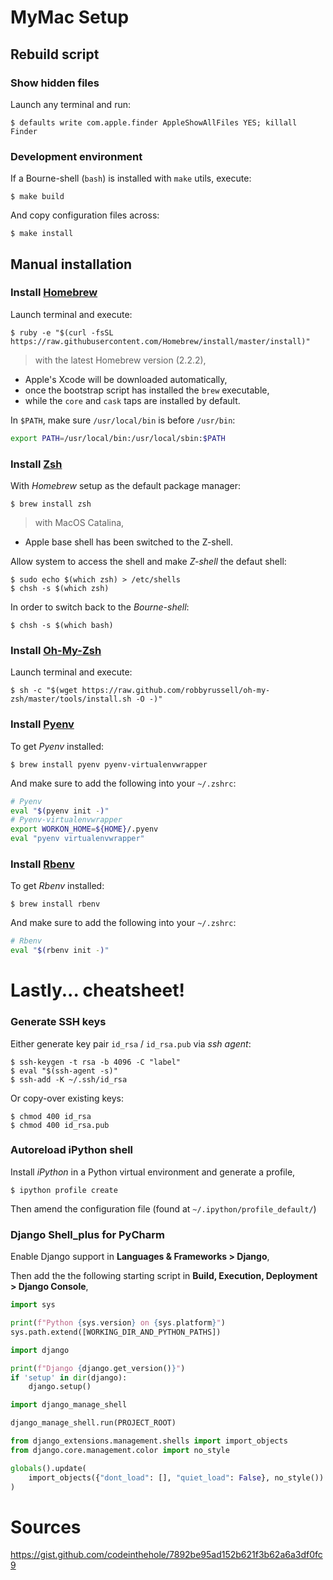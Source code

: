 # MyMac Setup

## Rebuild script

### Show hidden files
Launch any terminal and run:

    $ defaults write com.apple.finder AppleShowAllFiles YES; killall Finder

### Development environment
If a Bourne-shell (`bash`) is installed with `make` utils, execute:

    $ make build

And copy configuration files across:

    $ make install

## Manual installation

### Install [Homebrew](http://brew.sh/#install/)
Launch terminal and execute:

	$ ruby -e "$(curl -fsSL https://raw.githubusercontent.com/Homebrew/install/master/install)"

> with the latest Homebrew version (2.2.2),
- Apple's Xcode will be downloaded automatically,
- once the bootstrap script has installed the `brew` executable,
- while the `core` and `cask` taps are installed by default.

In `$PATH`, make sure `/usr/local/bin` is before `/usr/bin`:

```bash
export PATH=/usr/local/bin:/usr/local/sbin:$PATH
```

### Install [Zsh](https://github.com/robbyrussell/oh-my-zsh/wiki/Installing-ZSH)
With *Homebrew* setup as the default package manager:

    $ brew install zsh

> with MacOS Catalina,
- Apple base shell has been switched to the Z-shell.

Allow system to access the shell and make *Z-shell* the defaut shell:

    $ sudo echo $(which zsh) > /etc/shells
    $ chsh -s $(which zsh)

In order to switch back to the *Bourne-shell*:

    $ chsh -s $(which bash)

### Install [Oh-My-Zsh](http://ohmyz.sh)
Launch terminal and execute:

    $ sh -c "$(wget https://raw.github.com/robbyrussell/oh-my-zsh/master/tools/install.sh -O -)"

### Install [Pyenv](https://github.com/pyenv/pyenv-virtualenvwrapper)
To get *Pyenv* installed:

	$ brew install pyenv pyenv-virtualenvwrapper

And make sure to add the following into your `~/.zshrc`:

```bash
# Pyenv
eval "$(pyenv init -)"
# Pyenv-virtualenvwrapper
export WORKON_HOME=${HOME}/.pyenv
eval "pyenv virtualenvwrapper"
```

### Install [Rbenv](https://github.com/rbenv/rbenv)
To get *Rbenv* installed:

    $ brew install rbenv

And make sure to add the following into your `~/.zshrc`:

```bash
# Rbenv
eval "$(rbenv init -)"
```

# Lastly... cheatsheet! #

### Generate SSH keys
Either generate key pair `id_rsa` / `id_rsa.pub` via *ssh agent*:

    $ ssh-keygen -t rsa -b 4096 -C "label"
    $ eval "$(ssh-agent -s)"
    $ ssh-add -K ~/.ssh/id_rsa

Or copy-over existing keys:

	$ chmod 400 id_rsa
	$ chmod 400 id_rsa.pub

### Autoreload iPython shell
Install *iPython* in a Python virtual environment and generate a profile,

    $ ipython profile create

Then amend the configuration file (found at `~/.ipython/profile_default/`)

### Django Shell_plus for PyCharm
Enable Django support in **Languages & Frameworks > Django**,

Then add the the following starting script in **Build, Execution, Deployment > Django Console**,

```python
import sys

print(f"Python {sys.version} on {sys.platform}")
sys.path.extend([WORKING_DIR_AND_PYTHON_PATHS])

import django

print(f"Django {django.get_version()}")
if 'setup' in dir(django):
    django.setup()

import django_manage_shell

django_manage_shell.run(PROJECT_ROOT)

from django_extensions.management.shells import import_objects
from django.core.management.color import no_style

globals().update(
    import_objects({"dont_load": [], "quiet_load": False}, no_style())
)
```

# Sources #

https://gist.github.com/codeinthehole/7892be95ad152b621f3b62a6a3df0fc9
